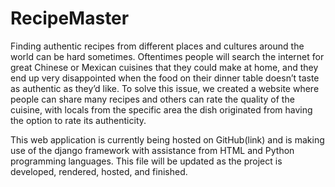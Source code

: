 # RecipeMaster

Finding authentic recipes from different places and cultures around the world can be hard sometimes. 
Oftentimes people will search the internet for great Chinese or Mexican cuisines that they could make at home, 
and they end up very disappointed when the food on their dinner table doesn’t taste as authentic as they’d like. 
To solve this issue, we created a website where people can share many recipes and others can rate the quality of the cuisine, 
with locals from the specific area the dish originated from having the option to rate its authenticity.

This web application is currently being hosted on GitHub(link) and is making use of the django framework with assistance from
HTML and Python programming languages. This file will be updated as the project is developed, rendered, hosted, and finished. 

